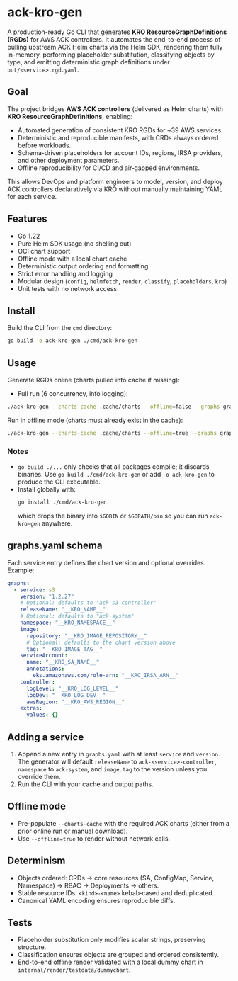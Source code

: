# ack-kro-gen

A production-ready Go CLI that generates **KRO ResourceGraphDefinitions (RGDs)** for AWS ACK controllers. It automates the end-to-end process of pulling upstream ACK Helm charts via the Helm SDK, rendering them fully in-memory, performing placeholder substitution, classifying objects by type, and emitting deterministic graph definitions under `out/<service>.rgd.yaml`.

## Goal
The project bridges **AWS ACK controllers** (delivered as Helm charts) with **KRO ResourceGraphDefinitions**, enabling:
- Automated generation of consistent KRO RGDs for ~39 AWS services.
- Deterministic and reproducible manifests, with CRDs always ordered before workloads.
- Schema-driven placeholders for account IDs, regions, IRSA providers, and other deployment parameters.
- Offline reproducibility for CI/CD and air‑gapped environments.

This allows DevOps and platform engineers to model, version, and deploy ACK controllers declaratively via KRO without manually maintaining YAML for each service.

## Features
- Go 1.22
- Pure Helm SDK usage (no shelling out)
- OCI chart support
- Offline mode with a local chart cache
- Deterministic output ordering and formatting
- Strict error handling and logging
- Modular design (`config`, `helmfetch`, `render`, `classify`, `placeholders`, `kro`)
- Unit tests with no network access

## Install
Build the CLI from the `cmd` directory:

```bash
go build -o ack-kro-gen ./cmd/ack-kro-gen
```

## Usage
Generate RGDs online (charts pulled into cache if missing):

- Full run (6 concurrency, info logging):
```bash
./ack-kro-gen --charts-cache .cache/charts --offline=false --graphs graphs.yaml --out out --concurrency 6 --log-level info 
```

Run in offline mode (charts must already exist in the cache):
```bash
./ack-kro-gen --charts-cache .cache/charts --offline=true --graphs graphs.yaml --out out
```

### Notes
- `go build ./...` only checks that all packages compile; it discards binaries. Use `go build ./cmd/ack-kro-gen` or add `-o ack-kro-gen` to produce the CLI executable.
- Install globally with:
  ```bash
  go install ./cmd/ack-kro-gen
  ```
  which drops the binary into `$GOBIN` or `$GOPATH/bin` so you can run `ack-kro-gen` anywhere.

## graphs.yaml schema
Each service entry defines the chart version and optional overrides. Example:

```yaml
graphs:
  - service: s3
    version: "1.2.27"
    # Optional: defaults to "ack-s3-controller"
    releaseName: "__KRO_NAME__"
    # Optional: defaults to "ack-system"
    namespace: "__KRO_NAMESPACE__"
    image:
      repository: "__KRO_IMAGE_REPOSITORY__"
      # Optional: defaults to the chart version above
      tag: "__KRO_IMAGE_TAG__"
    serviceAccount:
      name: "__KRO_SA_NAME__"
      annotations:
        eks.amazonaws.com/role-arn: "__KRO_IRSA_ARN__"
    controller:
      logLevel: "__KRO_LOG_LEVEL__"
      logDev: "__KRO_LOG_DEV__"
      awsRegion: "__KRO_AWS_REGION__"
    extras:
      values: {}
```

## Adding a service
1. Append a new entry in `graphs.yaml` with at least `service` and `version`. The generator will default `releaseName` to `ack-<service>-controller`, `namespace` to `ack-system`, and `image.tag` to the version unless you override them.
2. Run the CLI with your cache and output paths.

## Offline mode
- Pre-populate `--charts-cache` with the required ACK charts (either from a prior online run or manual download).
- Use `--offline=true` to render without network calls.

## Determinism
- Objects ordered: CRDs → core resources (SA, ConfigMap, Service, Namespace) → RBAC → Deployments → others.
- Stable resource IDs: `<kind>-<name>` kebab‑cased and deduplicated.
- Canonical YAML encoding ensures reproducible diffs.

## Tests
- Placeholder substitution only modifies scalar strings, preserving structure.
- Classification ensures objects are grouped and ordered consistently.
- End-to-end offline render validated with a local dummy chart in `internal/render/testdata/dummychart`.
